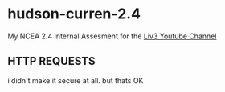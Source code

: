 # hudson-curren-2.4

My NCEA 2.4 Internal Assesment for the [Liv3 Youtube Channel](https://www.youtube.com/channel/UCtbivXmEZrr6aKtx3CjMMVg)

## HTTP REQUESTS

i didn't make it secure at all. but thats OK